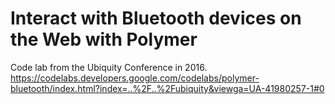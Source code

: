 # Interact with Bluetooth devices on the Web with Polymer
Code lab from the Ubiquity Conference in 2016.
https://codelabs.developers.google.com/codelabs/polymer-bluetooth/index.html?index=..%2F..%2Fubiquity&viewga=UA-41980257-1#0

